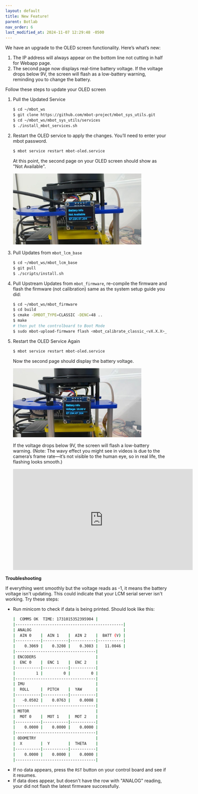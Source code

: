 ```yaml
---
layout: default
title: New Feature!
parent: Botlab
nav_order: 6
last_modified_at: 2024-11-07 12:29:48 -0500
---
```


We have an upgrade to the OLED screen functionality. Here’s what’s new:
1. The IP address will always appear on the bottom line not cutting in half for Webapp page.
2. The second page now displays real-time battery voltage. If the voltage drops below 9V, the screen will flash as a low-battery warning, reminding you to change the battery.

Follow these steps to update your OLED screen
1. Pull the Updated Service
    ```bash
    $ cd ~/mbot_ws
    $ git clone https://github.com/mbot-project/mbot_sys_utils.git
    $ cd ~/mbot_ws/mbot_sys_utils/services
    $ ./install_mbot_services.sh
    ```
2. Restart the OLED service to apply the changes. You’ll need to enter your mbot password.
    ```bash
    $ mbot service restart mbot-oled.service
    ```
    At this point, the second page on your OLED screen should show as "Not Available".

    <a class="image-link" href="/assets/images/botlab/new-feature/oled-battery1.jpg">
    <img src="/assets/images/botlab/new-feature/oled-battery1.jpg" alt=" " style="max-width:400px;"/>
    </a>
3. Pull Updates from `mbot_lcm_base`
    ```bash
    $ cd ~/mbot_ws/mbot_lcm_base
    $ git pull
    $ ./scripts/install.sh
    ```
4. Pull Upstream Updates from `mbot_firmware`, re-compile the firmware and flash the firmware (not calibration) same as the system setup guide you did:
    ```bash
    $ cd ~/mbot_ws/mbot_firmware
    $ cd build
    $ cmake -DMBOT_TYPE=CLASSIC -DENC=48 ..
    $ make
    # then put the controlboard to Boot Mode
    $ sudo mbot-upload-firmware flash <mbot_calibrate_classic_<vX.X.X>_enc48.uf2>
    ```
5. Restart the OLED Service Again
    ```bash
    $ mbot service restart mbot-oled.service
    ```
    Now the second page should display the battery voltage.

    <a class="image-link" href="/assets/images/botlab/new-feature/oled-battery2.jpg">
    <img src="/assets/images/botlab/new-feature/oled-battery2.jpg" alt=" " style="max-width:400px;"/>
    </a>

    If the voltage drops below 9V, the screen will flash a low-battery warning. (Note: The wavy effect you might see in videos is due to the camera’s frame rate—it’s not visible to the human eye, so in real life, the flashing looks smooth.)
    <iframe width="560" height="315" src="https://www.youtube.com/embed/clWTYvQ57FA?si=ubit_6U4WYcHmZZ6" title="YouTube video player" frameborder="0" allow="accelerometer; autoplay; clipboard-write; encrypted-media; gyroscope; picture-in-picture; web-share" referrerpolicy="strict-origin-when-cross-origin" allowfullscreen></iframe>

**Troubleshooting**

If everything went smoothly but the voltage reads as -1, it means the battery voltage isn't updating. This could indicate that your LCM serial server isn't working. Try these steps:
- Run minicom to check if data is being printed. Should look like this:
    ```bash
    |  COMMS OK  TIME: 1731015352395904 |
    |-----------------------------------------------|
    | ANALOG                                        |
    |  AIN 0    |  AIN 1    |  AIN 2    |  BATT (V) |
    |-----------|-----------|-----------|-----------|
    |    0.3069 |    0.3208 |    0.3083 |   11.0046 |
    |-----------------------------------|
    | ENCODERS                          |
    |  ENC 0    |  ENC 1    |  ENC 2    |
    |-----------|-----------|-----------|
    |         1 |         0 |         0 |
    |-----------------------------------|
    | IMU                               |
    |  ROLL     |  PITCH    |  YAW      |
    |-----------|-----------|-----------|
    |   -0.0502 |    0.0763 |    0.0008 |
    |-----------------------------------|
    | MOTOR                             |
    |  MOT 0    |  MOT 1    |  MOT 2    |
    |-----------|-----------|-----------|
    |    0.0000 |    0.0000 |    0.0000 |
    |-----------------------------------|
    | ODOMETRY                          |
    |  X        |  Y        |  THETA    |
    |-----------|-----------|-----------|
    |    0.0000 |    0.0000 |    0.0000 |
    |-----------------------------------|
    ```
- If no data appears, press the `RST` button on your control board and see if it resumes.
- If data does appear, but doesn't have the row with "ANALOG" reading, your did not flash the latest firmware successfully.
